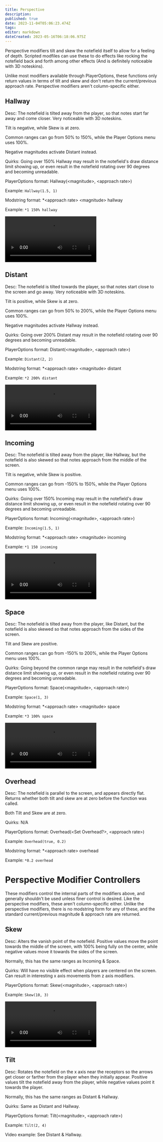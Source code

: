 ```yaml
---
title: Perspective
description: 
published: true
date: 2023-11-04T05:06:23.474Z
tags: 
editor: markdown
dateCreated: 2023-05-16T06:18:06.975Z
---
```


Perspective modifiers tilt and skew the notefield itself to allow for a feeling of depth. Scripted modfiles can use these to do effects like rocking the notefield back and forth among other effects (And is definitely noticeable with 3D noteskins).

Unlike most modifiers available through PlayerOptions, these functions only return values in terms of tilt and skew and don't return the current/previous approach rate. Perspective modifiers aren't column-specific either.

## Hallway
Desc: The notefield is tilted away from the player, so that notes start far away and come closer. Very noticeable with 3D noteskins.

Tilt is negative, while Skew is at zero.

Common ranges can go from 50% to 150%, while the Player Options menu uses 100%.

Negative magnitudes activate Distant instead.

Quirks: Going over 150% Hallway may result in the notefield's draw distance limit showing up, or even result in the notefield rotating over 90 degrees and becoming unreadable.

PlayerOptions format: Hallway(\<magnitude\>, \<approach rate\>)

Example: `Hallway(1.5, 1)`

Modstring format: *\<approach rate\> \<magnitude\> hallway

Example: `*1 150% hallway`

<video class="normal-scale-video" src="/resources/guide-to-modifiers/perspective/hallway.webm" controls="">Distant video example</video>

## Distant
Desc: The notefield is tilted towards the player, so that notes start close to the screen and go away. Very noticeable with 3D noteskins.

Tilt is positive, while Skew is at zero.

Common ranges can go from 50% to 200%, while the Player Options menu uses 100%.

Negative magnitudes activate Hallway instead.

Quirks: Going over 200% Distant may result in the notefield rotating over 90 degrees and becoming unreadable.

PlayerOptions format: Distant(\<magnitude\>, \<approach rate\>)

Example:  `Distant(2, 2)`

Modstring format: *\<approach rate\> \<magnitude\> distant

Example: `*2 200% distant`

<video class="normal-scale-video" src="/resources/guide-to-modifiers/perspective/distant.webm" controls="">Distant video example</video>

## Incoming
Desc: The notefield is tilted away from the player, like Hallway, but the notefield is also skewed so that notes approach from the middle of the screen.

Tilt is negative, while Skew is positive.

Common ranges can go from -150% to 150%, while the Player Options menu uses 100%.

Quirks: Going over 150% Incoming may result in the notefield's draw distance limit showing up, or even result in the notefield rotating over 90 degrees and becoming unreadable.

PlayerOptions format: Incoming(\<magnitude\>, \<approach rate\>)

Example: `Incoming(1.5, 1)`

Modstring format: *\<approach rate\> \<magnitude\> incoming

Example: `*1 150 incoming`

<video class="normal-scale-video" src="/resources/guide-to-modifiers/perspective/incoming.webm" controls="">Incoming video example</video>

## Space
Desc: The notefield is tilted away from the player, like Distant, but the notefield is also skewed so that notes approach from the sides of the screen.

Tilt and Skew are positive.

Common ranges can go from -150% to 200%, while the Player Options menu uses 100%.

Quirks: Going beyond the common range may result in the notefield's draw distance limit showing up, or even result in the notefield rotating over 90 degrees and becoming unreadable.

PlayerOptions format: Space(\<magnitude\>, \<approach rate\>)

Example: `Space(1, 3)`

Modstring format: *\<approach rate\> \<magnitude\> space

Example: `*3 100% space`

<video class="normal-scale-video" src="/resources/guide-to-modifiers/perspective/space.webm" controls="">Space video example</video>

## Overhead
Desc: The notefield is parallel to the screen, and appears directly flat. Returns whether both tilt and skew are at zero before the function was called.

Both Tilt and Skew are at zero.

Quirks: N/A

PlayerOptions format: Overhead(\<Set Overhead?\>, \<approach rate\>)

Example: `Overhead(true, 0.2)`

Modstring format: *\<approach rate\> overhead

Example: `*0.2 overhead`


# Perspective Modifier Controllers
These modifiers control the internal parts of the modifiers above, and generally shouldn't be used unless finer control is desired. Like the perspective modifiers, these aren't column-specific either. Unlike the perspective modifiers, there is no modstring form for any of these, and the standard current/previous magnitude & approach rate are returned.

## Skew
Desc: Alters the vanish point of the notefield. Positive values move the point towards the middle of the screen, with 100% being fully on the center, while negative values move it towards the sides of the screen.

Normally, this has the same ranges as Incoming & Space.

Quirks: Will have no visible effect when players are centered on the screen. Can result in interesting x axis movements from z axis modifiers.

PlayerOptions format: Skew(\<magnitude\>, \<approach rate\>)

Example: `Skew(10, 3)`

<video class="normal-scale-video" src="/resources/guide-to-modifiers/perspective/skew.webm" controls="">Skew video example</video>

## Tilt
Desc: Rotates the notefield on the x axis near the receptors so the arrows get closer or farther from the player when they initially appear. Positive values tilt the notefield away from the player, while negative values point it towards the player.

Normally, this has the same ranges as Distant & Hallway.

Quirks: Same as Distant and Hallway.

PlayerOptions format: Tilt(\<magnitude\>, \<approach rate\>)

Example: `Tilt(2, 4)`

Video example: See Distant & Hallway.
